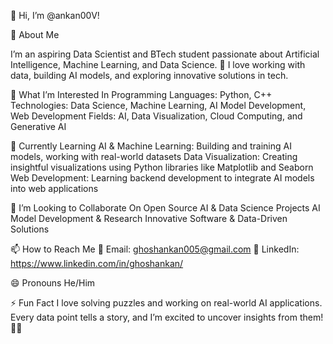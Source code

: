 👋 Hi, I’m @ankan00V!

🌟 About Me

I’m an aspiring Data Scientist and BTech student passionate about Artificial Intelligence, Machine Learning, and Data Science. 🚀 I love working with data, building AI models, and exploring innovative solutions in tech.

👀 What I’m Interested In
Programming Languages: Python, C++
Technologies: Data Science, Machine Learning, AI Model Development, Web Development
Fields: AI, Data Visualization, Cloud Computing, and Generative AI

🌱 Currently Learning
AI & Machine Learning: Building and training AI models, working with real-world datasets
Data Visualization: Creating insightful visualizations using Python libraries like Matplotlib and Seaborn
Web Development: Learning backend development to integrate AI models into web applications

💞️ I’m Looking to Collaborate On
Open Source AI & Data Science Projects
AI Model Development & Research
Innovative Software & Data-Driven Solutions

📫 How to Reach Me
📧 Email: ghoshankan005@gmail.com
💼 LinkedIn: https://www.linkedin.com/in/ghoshankan/

😄 Pronouns
He/Him

⚡ Fun Fact
I love solving puzzles and working on real-world AI applications. Every data point tells a story, and I’m excited to uncover insights from them! 🧩✨
